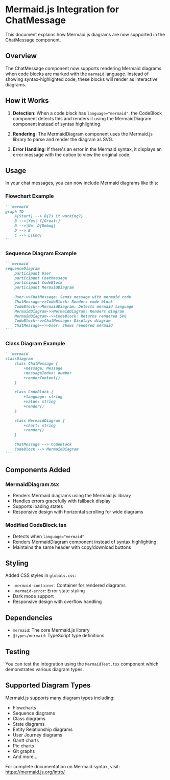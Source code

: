 # Mermaid.js Integration for ChatMessage

This document explains how Mermaid.js diagrams are now supported in the ChatMessage component.

## Overview

The ChatMessage component now supports rendering Mermaid diagrams when code blocks are marked with the `mermaid` language. Instead of showing syntax-highlighted code, these blocks will render as interactive diagrams.

## How it Works

1. **Detection**: When a code block has `language="mermaid"`, the CodeBlock component detects this and renders it using the MermaidDiagram component instead of syntax highlighting.

2. **Rendering**: The MermaidDiagram component uses the Mermaid.js library to parse and render the diagram as SVG.

3. **Error Handling**: If there's an error in the Mermaid syntax, it displays an error message with the option to view the original code.

## Usage

In your chat messages, you can now include Mermaid diagrams like this:

### Flowchart Example
````markdown
```mermaid
graph TD
    A[Start] --> B{Is it working?}
    B -->|Yes| C[Great!]
    B -->|No| D[Debug]
    D --> B
    C --> E[End]
```
````

### Sequence Diagram Example
````markdown
```mermaid
sequenceDiagram
    participant User
    participant ChatMessage
    participant CodeBlock
    participant MermaidDiagram
    
    User->>ChatMessage: Sends message with mermaid code
    ChatMessage->>CodeBlock: Renders code block
    CodeBlock->>MermaidDiagram: Detects mermaid language
    MermaidDiagram->>MermaidDiagram: Renders diagram
    MermaidDiagram-->>CodeBlock: Returns rendered SVG
    CodeBlock-->>ChatMessage: Displays diagram
    ChatMessage-->>User: Shows rendered mermaid
```
````

### Class Diagram Example
````markdown
```mermaid
classDiagram
    class ChatMessage {
        +message: Message
        +messageIndex: number
        +renderContent()
    }
    
    class CodeBlock {
        +language: string
        +value: string
        +render()
    }
    
    class MermaidDiagram {
        +chart: string
        +render()
    }
    
    ChatMessage --> CodeBlock
    CodeBlock --> MermaidDiagram
```
````

## Components Added

### MermaidDiagram.tsx
- Renders Mermaid diagrams using the Mermaid.js library
- Handles errors gracefully with fallback display
- Supports loading states
- Responsive design with horizontal scrolling for wide diagrams

### Modified CodeBlock.tsx
- Detects when `language="mermaid"`
- Renders MermaidDiagram component instead of syntax highlighting
- Maintains the same header with copy/download buttons

## Styling

Added CSS styles in `globals.css`:
- `.mermaid-container`: Container for rendered diagrams
- `.mermaid-error`: Error state styling
- Dark mode support
- Responsive design with overflow handling

## Dependencies

- `mermaid`: The core Mermaid.js library
- `@types/mermaid`: TypeScript type definitions

## Testing

You can test the integration using the `MermaidTest.tsx` component which demonstrates various diagram types.

## Supported Diagram Types

Mermaid.js supports many diagram types including:
- Flowcharts
- Sequence diagrams
- Class diagrams
- State diagrams
- Entity Relationship diagrams
- User Journey diagrams
- Gantt charts
- Pie charts
- Git graphs
- And more...

For complete documentation on Mermaid syntax, visit: https://mermaid.js.org/intro/